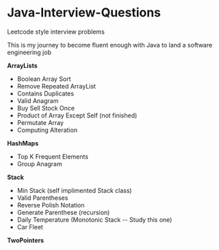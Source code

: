 # Java-Interview-Questions
Leetcode style interview problems

This is my journey to become fluent enough with Java to land a software engineering job

<b>ArrayLists</b>
- Boolean Array Sort
- Remove Repeated ArrayList
- Contains Duplicates
- Valid Anagram
- Buy Sell Stock Once
- Product of Array Except Self (not finished)
- Permutate Array
- Computing Alteration 

<b>HashMaps</b>
- Top K Frequent Elements 
- Group Anagram

<b>Stack</b>
- Min Stack (self implimented Stack class) 
- Valid Parentheses 
- Reverse Polish Notation
- Generate Parenthese (recursion) 
- Daily Temperature (Monotonic Stack -- Study this one)
- Car Fleet

<b>TwoPointers</b>
